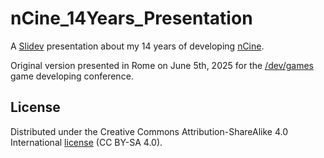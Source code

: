 # nCine_14Years_Presentation

A [Slidev](https://sli.dev/) presentation about my 14 years of developing [nCine](https://ncine.github.io/).

Original version presented in Rome on June 5th, 2025 for the [/dev/games](https://devgames.org) game developing conference.

## License

Distributed under the Creative Commons Attribution-ShareAlike 4.0 International [license](https://creativecommons.org/licenses/by-sa/4.0/) (CC BY-SA 4.0).
